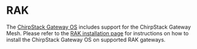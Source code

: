 # RAK

The [ChirpStack Gateway OS](../../chirpstack-gateway-os/index.md) includes
support for the ChirpStack Gateway Mesh. Please refer to the [RAK installation page](../../chirpstack-gateway-os/install/rak.md)
for instructions on how to install the ChirpStack Gateway OS on supported RAK
gateways.
